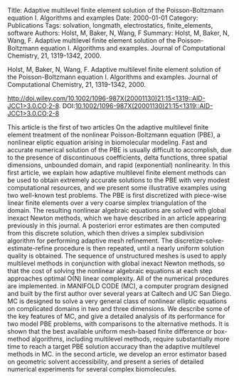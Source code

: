 Title: Adaptive multilevel finite element solution of the Poisson-Boltzmann equation I. Algorithms and examples
Date: 2000-01-01
Category: Publications
Tags: solvation, longmath, electrostatics, finite_elements, software
Authors: Holst, M, Baker, N, Wang, F
Summary: Holst, M, Baker, N, Wang, F. Adaptive multilevel finite element solution of the Poisson-Boltzmann equation I. Algorithms and examples. Journal of Computational Chemistry, 21, 1319-1342, 2000. 

Holst, M, Baker, N, Wang, F. Adaptive multilevel finite element solution of the Poisson-Boltzmann equation I. Algorithms and examples. Journal of Computational Chemistry, 21, 1319-1342, 2000. 

[http://doi.wiley.com/10.1002/1096-987X(20001130)21:15<1319::AID-JCC1>3.0.CO;2-8](http://doi.wiley.com/10.1002/1096-987X(20001130)21:15<1319::AID-JCC1>3.0.CO;2-8). DOI:[10.1002/1096-987X(20001130)21:15&lt;1319::AID-JCC1&gt;3.0.CO;2-8](http://dx.doi.org/10.1002/1096-987X(20001130)21:15&lt;1319::AID-JCC1&gt;3.0.CO;2-8)

This article is the first of two articles On the adaptive multilevel finite element treatment of the nonlinear Poisson-Boltzmann equation (PBE), a nonlinear eliptic equation arising in biomolecular modeling. Fast and accurate numerical solution of the PBE is usually difficult to accomplish, due to the presence of discontinuous coefficients, delta functions, three spatial dimensions, unbounded domain, and rapid (exponential) nonlinearity. In this first article, we explain how adaptive multilevel finite element methods can be used to obtain extremely accurate solutions to the PBE with very modest computational resources, and we present some illustrative examples using two well-known test problems. The PBE is first discretized with piece-wise linear finite elements over a very coarse simplex triangulation of the domain. The resulting nonlinear algebraic equations are solved with global inexact Newton methods, which we have described in an article appearing previously in this journal. A posteriori error estimates are then computed from this discrete solution, which then drives a simplex subdivision algorithm for performing adaptive mesh refinement. The discretize-solve-estimate-refine procedure is then repeated, until a nearly uniform solution quality is obtained. The sequence of unstructured meshes is used to apply multilevel methods in conjunction with global inexact Newton methods, so that the cost of solving the nonlinear algebraic equations at each step approaches optimal O(N) linear complexity. All of the numerical procedures are implemented. in MANIFOLD CODE (MC), a computer program designed and built by the first author over several years at Caltech and UC San Diego. MC is designed to solve a very general class of nonlinear elliptic equations on complicated domains in two and three dimensions. We describe some of the key features of MC, and give a detailed analysis of its performance for two model PBE problems, with comparisons to the alternative methods. It is shown that the best available uniform mesh-based finite difference or box-method algorithms, including multilevel methods, require substantially more time to reach a target PBE solution accuracy than the adaptive multilevel methods in MC. in the second article, we develop an error estimator based on geometric solvent accessibility, and present a series of detailed numerical experiments for several complex biomolecules.
